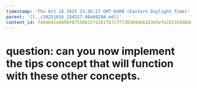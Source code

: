 ```yaml
---
timestamp: 'Thu Oct 16 2025 23:45:27 GMT-0400 (Eastern Daylight Time)'
parent: '[[../20251016_234527.98a08298.md]]'
content_id: fdd4641e6890f87550b22f1161fb7c7f730304bb6163e5efe2d1354d8d8a91dc
---
```


# question: can you now implement the tips concept that will function with these other concepts.
